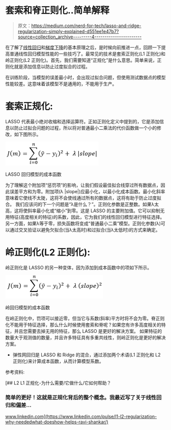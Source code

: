 # 套索和脊正则化..简单解释

> 原文：<https://medium.com/nerd-for-tech/lasso-and-ridge-regularization-simply-explained-d551ee1e47b7?source=collection_archive---------4----------------------->

在了解了[线性回归](https://bassemessam-10257.medium.com/linear-regression-9c91172239b1)和[梯度下降](/nerd-for-tech/mathematics-behind-gradient-descent-simply-explained-c9a17698fd6)的基本原理之后，是时候向前推进一点，回顾一下提高普通线性回归模型性能的一些技巧了。最常见的技术是套索正则化(L1 正则化)和岭正则化(L2 正则化)。首先，我们需要知道“正规化”是什么意思。简单来说，正则化就是添加信息以防止过度拟合的过程。

在训练阶段，当模型的误差最小时，会出现过拟合问题，但使用测试数据点的模型性能较差。这意味着该模型不是通用的，不能用于生产。

# **套索正规化:**

LASSO 代表最小绝对收缩和选择运算符。正如正则化定义中提到的，它是添加信息以防止过拟合问题的过程，所以将对普通最小二乘法的代价函数做一个小的修改，如下图所示。

![](img/41f2bf09c9d1d5a27bdc2c3f5fb314aa.png)

LASSO 回归模型的成本函数

为了理解这个附加项“惩罚项”的影响，让我们假设最佳拟合线穿过所有数据点，因此误差平方和为零。附加项(λ |slope|)应最小化，以最小化成本函数。最小化斜率意味着它使线不太陡，这将不会使线通过所有的数据点，这将有助于防止过度拟合。
我们应该问的下一个问题是“λ是什么？”。正则化参数是正整数。如果λ太高，这将使斜率最小化或“缩小”到零。这是 LASSO 的主要附加值。它可以抑制无用特征(高度相关的特征)的系数，因此，它为我们的线性回归模型进行特征选择。另一方面，如果λ等于零，损失函数将变成“普通最小二乘”模型。正则化参数(λ)可以通过交叉验证以避免欠拟合(当λ太高时)和过拟合(当λ太低时)的方式来确定。

# **岭正则化(L2 正则化):**

岭正则化是 LASSO 的另一种变体，因为添加到成本函数中的项如下所示。

![](img/b9b66af09042b2619d6b9dcefdcaf297.png)

岭回归模型的成本函数

在岭正则化中，罚项可以接近零，但当它与系数(斜率)平方时将不会为零。脊正则化不能用于特征选择，那么什么时候使用套索和脊呢？如果您有许多高度相关的特征，并且您需要去掉无用的特征，那么 LASSO 是更好的解决方案。
如果特征的数量大于观测值的数量，并且许多特征具有多重共线性，则岭正则化是更好的解决方案。

*   弹性网回归是 LASSO 和 Ridge 的混合，通过添加两个术语(L1 正则化和 L2 正则化)来计算成本函数，从而计算模型系数。

参考资料:

[](https://www.linkedin.com/pulse/l1-l2-regularization-why-neededwhat-doeshow-helps-ravi-shankar/) [## L2 L1 正规化-为什么需要/它做什么/它如何帮助？

### 简单的更好！这就是正规化背后的整个概念。我最近写了关于线性回归和偏差…

www.linkedin.com](https://www.linkedin.com/pulse/l1-l2-regularization-why-neededwhat-doeshow-helps-ravi-shankar/)